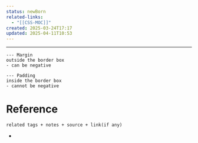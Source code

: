 ```yaml
---
status: newBorn
related-links:
  - "[[CSS-MOC]]"
created: 2025-03-24T17:17
updated: 2025-04-11T10:53
---
```

---

````tabs
--- Margin
outside the border box
- can be negative

--- Padding
inside the border box
- cannot be negative
````



# Reference
`related tags + notes + source + link(if any)`
 

- 